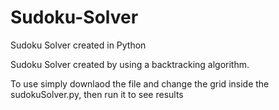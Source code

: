 # Sudoku-Solver
Sudoku Solver created in Python

Sudoku Solver created by using a backtracking algorithm.

To use simply downlaod the file and change the grid inside the sudokuSolver.py, then run it to see results
